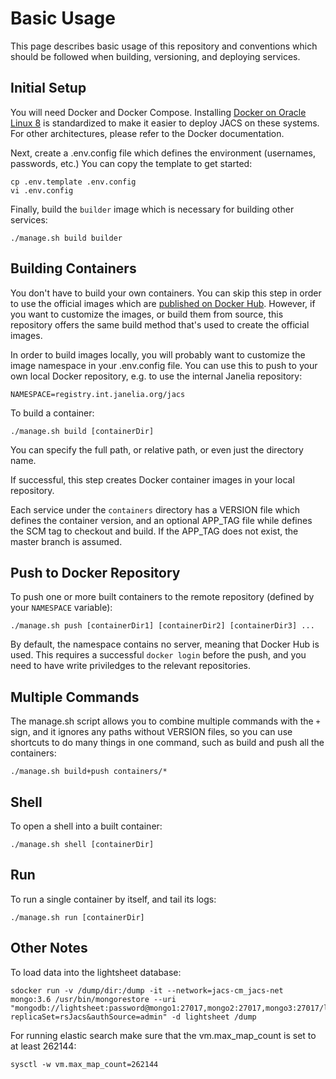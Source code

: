# Basic Usage

This page describes basic usage of this repository and conventions which should be followed when building, versioning, and deploying services.

## Initial Setup

You will need Docker and Docker Compose. Installing [Docker on Oracle Linux 8](InstallingDockerOL8.md) is standardized to make it easier to deploy JACS on these systems. For other architectures, please refer to the Docker documentation.

Next, create a .env.config file which defines the environment (usernames, passwords, etc.) You can copy the template to get started:
```
cp .env.template .env.config
vi .env.config
```

Finally, build the `builder` image which is necessary for building other services:
```
./manage.sh build builder
```

## Building Containers

You don't have to build your own containers. You can skip this step in order to use the official images which are [published on Docker Hub](https://hub.docker.com/u/janeliascicomp). However, if you want to customize the images, or build them from source, this repository offers the same build method that's used to create the official images. 

In order to build images locally, you will probably want to customize the image namespace in your .env.config file. You can use this to push to your own local Docker repository, e.g. to use the internal Janelia repository:
```
NAMESPACE=registry.int.janelia.org/jacs
```

To build a container:
```
./manage.sh build [containerDir]
```
You can specify the full path, or relative path, or even just the directory name. 

If successful, this step creates Docker container images in your local repository.

Each service under the `containers` directory has a VERSION file which defines the container version, and an optional APP_TAG file while defines the SCM tag to checkout and build. If the APP_TAG does not exist, the master branch is assumed.


## Push to Docker Repository

To push one or more built containers to the remote repository (defined by your `NAMESPACE` variable):
```
./manage.sh push [containerDir1] [containerDir2] [containerDir3] ...
```

By default, the namespace contains no server, meaning that Docker Hub is used. This requires a successful `docker login` before the push, and you need to have write priviledges to the relevant repositories.


## Multiple Commands

The manage.sh script allows you to combine multiple commands with the `+` sign, and it ignores any paths without VERSION files, so you can use shortcuts to do many things in one command, such as build and push all the containers:
```
./manage.sh build+push containers/*
```


## Shell

To open a shell into a built container:
```
./manage.sh shell [containerDir]
```


## Run

To run a single container by itself, and tail its logs:
```
./manage.sh run [containerDir]
```

## Other Notes

To load data into the lightsheet database:
```
sdocker run -v /dump/dir:/dump -it --network=jacs-cm_jacs-net mongo:3.6 /usr/bin/mongorestore --uri "mongodb://lightsheet:password@mongo1:27017,mongo2:27017,mongo3:27017/lightsheet?replicaSet=rsJacs&authSource=admin" -d lightsheet /dump
```

For running elastic search make sure that the vm.max_map_count is set to at least 262144:
```
sysctl -w vm.max_map_count=262144
```

